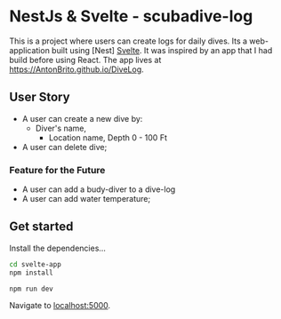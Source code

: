 # NestJs & Svelte - scubadive-log
   

          
This is a project where users can create logs for daily dives. Its a web-application built using [Nest] [Svelte](https://svelte.dev). It was inspired by an app that I had build before using React. The app lives at https://AntonBrito.github.io/DiveLog.



## User Story
 - A user can create a new dive by:
      - Diver's name, 
          - Location name, Depth 0 - 100 Ft
 - A user can delete  dive; 



### Feature for the Future
 - A user can add a budy-diver to a dive-log 
- A user can add water temperature; 



## Get started

Install the dependencies...

```bash
cd svelte-app
npm install
```


```bash
npm run dev
```


Navigate to [localhost:5000](http://localhost:3000).


